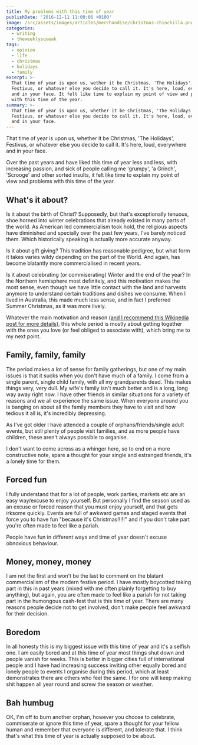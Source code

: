 ```yaml
---
title: My problems with this time of year
publishDate: '2016-12-11 11:00:06 +0100'
image: /src/assets/images/articles/merchandise/christmas-chinchilla.png
categories:
  - writing
  - theweeklysqueak
tags:
  - opinion
  - life
  - christmas
  - holidays
  - family
excerpt: >-
  That time of year is upon us, wether it be Christmas, 'The Holidays',
  Festivus, or whatever else you decide to call it. It's here, loud, everywhere
  and in your face. It felt like time to explain my point of view and problems
  with this time of the year.
summary: >-
  That time of year is upon us, whether it be Christmas, 'The Holidays',
  Festivus, or whatever else you decide to call it. It's here, loud, everywhere
  and in your face.
---
```


That time of year is upon us, whether it be Christmas, 'The Holidays', Festivus, or whatever else you decide to call it. It's here, loud, everywhere and in your face.

Over the past years and have liked this time of year less and less, with increasing passion, and sick of people calling me 'grumpy', 'a Grinch', 'Scrooge' and other sorted insults, it felt like time to explain my point of view and problems with this time of the year.

## What's it about?

Is it about the birth of Christ? Supposedly, but that's exceptionally tenuous, shoe horned into winter celebrations that already existed in many parts of the world. As American led commercialism took hold, the religious aspects have diminished and specially over the past few years, I've barely noticed them. Which historically speaking is actually more accurate anyway.

Is it about gift giving? This tradition has reasonable pedigree, but what form it takes varies wildy depending on the part of the World. And again, has become blatantly more commercialised in recent years.

Is it about celebrating (or commiserating) Winter and the end of the year? In the Northern hemisphere most definitely, and this motivation makes the most sense, even though we have little contact with the land and harvests anymore to understand certain traditions and dishes we consume. When I lived in Australia, this made much less sense, and in fact I preferred Summer Christmas, as it was more lively.

Whatever the main motivation and reason ([and I recommend this Wikipedia post for more details](https://en.wikipedia.org/wiki/Christmas)), this whole period is mostly about getting together with the ones you love (or feel obliged to associate with), which bring me to my next point.

## Family, family, family

The period makes a lot of sense for family gatherings, but one of my main issues is that it sucks when you don't have much of a family. I come from a single parent, single child family, with all my grandparents dead. This makes things very, very dull. My wife's family isn't much better and is a long, long way away right now. I have other friends in similar situations for a variety of reasons and we all experience the same issue. When everyone around you is banging on about all the family members they have to visit and how tedious it all is, it's incredibly depressing.

As I've got older I have attended a couple of orphans/friends/single adult events, but still plenty of people visit families, and as more people have children, these aren't always possible to organise.

I don't want to come across as a whinger here, so to end on a more constructive note, spare a thought for your single and estranged friends, it's a lonely time for them.

## Forced fun

I fully understand that for a lot of people, work parties, markets etc are an easy way/excuse to enjoy yourself. But personally I find the season used as an excuse or forced reason that you must enjoy yourself, and that gets irksome quickly. Events are full of awkward games and staged events that force you to have fun "because it's Christmas!!!!!" and if you don't take part you're often made to feel like a pariah.

People have fun in different ways and time of year doesn't excuse obnoxious behaviour.

## Money, money, money

I am not the first and won't be the last to comment on the blatant commercialism of the modern festive period. I have mostly boycotted taking part in this in past years (mixed with me often plainly forgetting to buy anything), but again, you are often made to feel like a pariah for not taking part in the humongous cash-fest that is this time of year. There are many reasons people decide not to get involved, don't make people feel awkward for their decision.

## Boredom

In all honesty this is my biggest issue with this time of year and it's a selfish one. I am easily bored and at this time of year most things shut down and people vanish for weeks. This is better in bigger cities full of international people and I have had increasing success inviting other equally bored and lonely people to events I organise during this period, which at least demonstrates there are others who feel the same. I for one will keep making shit happen all year round and screw the season or weather.

## Bah humbug

OK, I'm off to burn another orphan, however you choose to celebrate, commiserate or ignore this time of year, spare a thought for your fellow human and remember that everyone is different, and tolerate that. I think that's what this time of year is actually supposed to be about.
